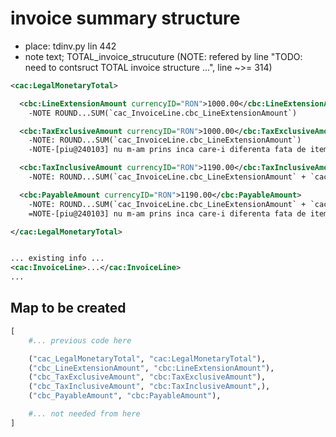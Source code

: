 # invoice summary structure

* place: tdinv.py lin 442
* note text; TOTAL_invoice_strucuture (NOTE: refered by line "TODO: need  to contsruct TOTAL invoice structure ...", line ~>= 314)




```xml
<cac:LegalMonetaryTotal>

  <cbc:LineExtensionAmount currencyID="RON">1000.00</cbc:LineExtensionAmount>
    -NOTE ROUND...SUM(`cac_InvoiceLine.cbc_LineExtensionAmount`)

  <cbc:TaxExclusiveAmount currencyID="RON">1000.00</cbc:TaxExclusiveAmount>
    -NOTE: ROUND...SUM(`cac_InvoiceLine.cbc_LineExtensionAmount`)
    -NOTE-[piu@240103] nu m-am prins inca care-i diferenta fata de item anterior, pentru ca aici este totalul mare al facturii...

  <cbc:TaxInclusiveAmount currencyID="RON">1190.00</cbc:TaxInclusiveAmount>
    -NOTE: ROUND...SUM(`cac_InvoiceLine.cbc_LineExtensionAmount` + `cac_InvoiceLine.LineVatAmount`)

  <cbc:PayableAmount currencyID="RON">1190.00</cbc:PayableAmount>
    -NOTE: ROUND...SUM(`cac_InvoiceLine.cbc_LineExtensionAmount` + `cac_InvoiceLine.LineVatAmount`)
    =NOTE-[piu@240103] nu m-am prins inca care-i diferenta fata de item anterior, pentru ca aici este totalul mare al facturii...

</cac:LegalMonetaryTotal>


... existing info ...
<cac:InvoiceLine>...</cac:InvoiceLine>
...

```





## Map to be created

```python
[
    #... previous code here

    ("cac_LegalMonetaryTotal", "cac:LegalMonetaryTotal"),
    ("cbc_LineExtensionAmount", "cbc:LineExtensionAmount"),
    ("cbc_TaxExclusiveAmount", "cbc:TaxExclusiveAmount"),
    ("cbc_TaxInclusiveAmount", "cbc:TaxInclusiveAmount",),
    ("cbc_PayableAmount", "cbc:PayableAmount"),

    #... not needed from here
]
```
